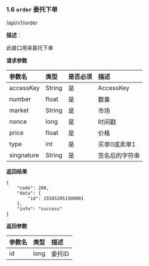 ### 1.6 `order` 委托下单

/api/v1/order

**描述**：

此接口用来委托下单

**请求参数**


| 参数名          | 类型     | 是否必须 | 描述   |
| :----------- | :----- | :--- | :--- |
| accessKey | String | 是    | AccessKey |
| number | float | 是    | 数量 |
| market | String | 是    | 市场 |
| nonce | long | 是    | 时间戳 |
| price | float | 是    | 价格 |
| type | int | 是    | 买单0或卖单1 |
| singnature | String | 是    | 签名后的字符串 |

**返回结果**

```
{
	"code": 200,
	"data": {
		"id": 155852051500001
	},
	"info": "success"
}
```

**返回参数**

| 参数名          | 类型   | 描述   |
| :----------- |  :--- | :--- |
| id | long     | 委托ID |
